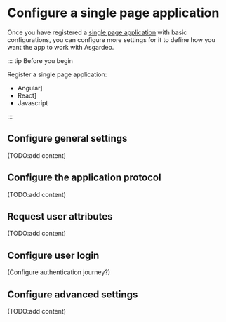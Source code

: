 # Configure a single page application

Once you have registered a [single page application](TODO:link-to-concept) with basic configurations, you can configure
more settings for it to define how you want the app to work with Asgardeo.

::: tip Before you begin

Register a single page application:

- Angular]
- React]
- Javascript

:::

## Configure general settings

(TODO:add content)

## Configure the application protocol

(TODO:add content)

## Request user attributes

(TODO:add content)

## Configure user login

(Configure authentication journey?)

## Configure advanced settings

(TODO:add content)
